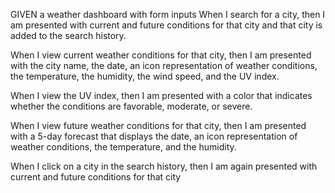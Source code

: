 GIVEN a weather dashboard with form inputs
When I search for a city,
then I am presented with current and future conditions for that city and that city is added to the search history.

When I view current weather conditions for that city,
then I am presented with the city name, the date, an icon representation of weather conditions, the temperature, the humidity, the wind speed, and the UV index.

When I view the UV index,
then I am presented with a color that indicates whether the conditions are favorable, moderate, or severe.

When I view future weather conditions for that city,
then I am presented with a 5-day forecast that displays the date, an icon representation of weather conditions, the temperature, and the humidity.

When I click on a city in the search history,
then I am again presented with current and future conditions for that city